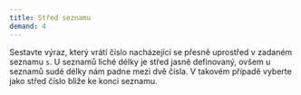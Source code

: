 ```yaml
---
title: Střed seznamu
demand: 4
---
```


Sestavte výraz, který vrátí číslo nacházející se přesně uprostřed v zadaném seznamu `s`. U seznamů liché délky je střed jasně definovaný, ovšem u seznamů sudé délky nám padne mezi dvě čísla. V takovém případě vyberte jako střed číslo blíže ke konci seznamu.
